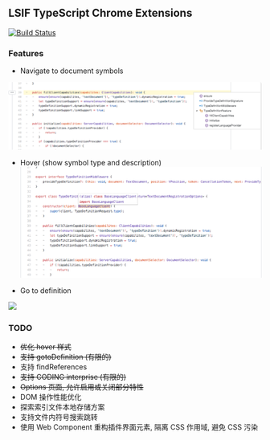 ## LSIF TypeScript Chrome Extensions

[![Build Status](https://travis-ci.org/Aaaaash/lsif-typescript-chrome-extension.svg?branch=master)](https://travis-ci.org/Aaaaash/lsif-typescript-chrome-extension)

### Features

- Navigate to document symbols

![](snapshot/navigate.png)

- Hover (show symbol type and description)
![](snapshot/hover.png)

- Go to definition

![](snapshot/hover-navigate-jump.gif)

### TODO

- ~~优化 hover 样式~~
- ~~支持 gotoDefinition (有限的)~~
- 支持 findReferences
- ~~支持 CODING interprise (有限的)~~
- ~~Options 页面, 允许启用或关闭部分特性~~
- DOM 操作性能优化
- 探索索引文件本地存储方案
- 支持文件内符号搜索跳转
- 使用 Web Component 重构插件界面元素, 隔离 CSS 作用域, 避免 CSS 污染

